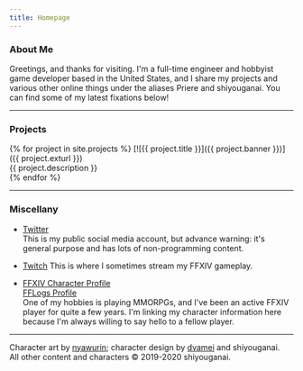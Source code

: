 ```yaml
---
title: Homepage
---
```


### About Me

Greetings, and thanks for visiting. I'm a full-time engineer and hobbyist game developer based in the United States, and I share my projects and various other online things under the aliases Priere and shiyouganai. You can find some of my latest fixations below!

---

### Projects

{% for project in site.projects %}
[![{{ project.title }}]({{ project.banner }})]({{ project.exturl }})  
{{ project.description }}  
{% endfor %}

---

### Miscellany

* [Twitter](https://twitter.com/shiyouganai)  
  This is my public social media account, but advance warning: it's general purpose and has lots of non-programming content.
  
* [Twitch](https://www.twitch.tv/priere__)
  This is where I sometimes stream my FFXIV gameplay.

* [FFXIV Character Profile](https://na.finalfantasyxiv.com/lodestone/character/10232780/)  
  [FFLogs Profile](https://www.fflogs.com/character/na/cactuar/priere%20d'enpa)  
  One of my hobbies is playing MMORPGs, and I've been an active FFXIV player for quite a few years. I'm linking my character information here because I'm always willing to say hello to a fellow player.

---

Character art by [nyawurin](https://twitter.com/nyawurin); character design by [dvamei](https://twitter.com/dvamei) and shiyouganai.  
All other content and characters &copy; 2019-2020 shiyouganai.
